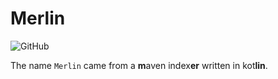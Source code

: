 # Merlin

![GitHub](https://img.shields.io/github/license/Omico/merlin)

The name `Merlin` came from a **m**aven index**er** written in kot**lin**.
